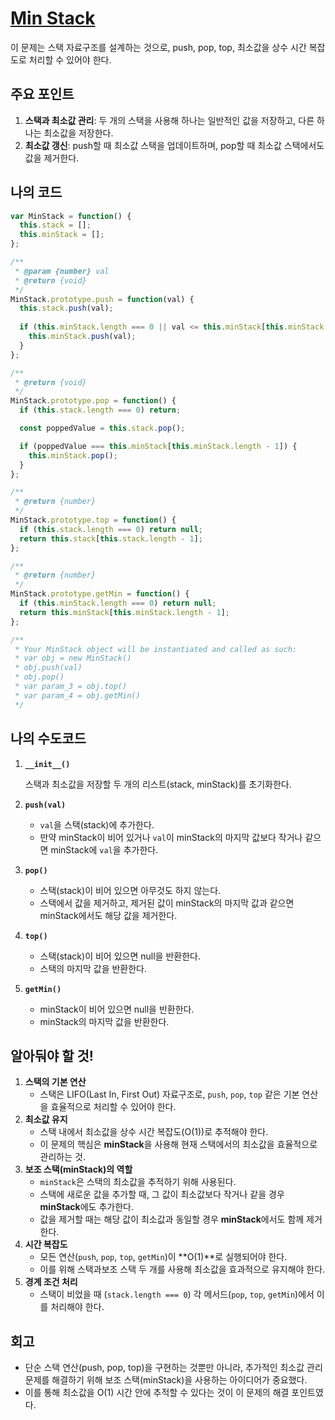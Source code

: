 # [Min Stack](https://leetcode.com/problems/min-stack/submissions/)

이 문제는 스택 자료구조를 설계하는 것으로, push, pop, top, 최소값을 상수 시간 복잡도로 처리할 수 있어야 한다.

## 주요 포인트

1. **스택과 최소값 관리**: 두 개의 스택을 사용해 하나는 일반적인 값을 저장하고, 다른 하나는 최소값을 저장한다.
2. **최소값 갱신**: push할 때 최소값 스택을 업데이트하며, pop할 때 최소값 스택에서도 값을 제거한다.

## 나의 코드

```jsx
var MinStack = function() {
  this.stack = [];
  this.minStack = [];
};

/** 
 * @param {number} val
 * @return {void}
 */
MinStack.prototype.push = function(val) {
  this.stack.push(val);
  
  if (this.minStack.length === 0 || val <= this.minStack[this.minStack.length - 1]) {
    this.minStack.push(val);
  }
};

/**
 * @return {void}
 */
MinStack.prototype.pop = function() {
  if (this.stack.length === 0) return;

  const poppedValue = this.stack.pop();

  if (poppedValue === this.minStack[this.minStack.length - 1]) {
    this.minStack.pop();
  }
};

/**
 * @return {number}
 */
MinStack.prototype.top = function() {
  if (this.stack.length === 0) return null;
  return this.stack[this.stack.length - 1];
};

/**
 * @return {number}
 */
MinStack.prototype.getMin = function() {
  if (this.minStack.length === 0) return null;
  return this.minStack[this.minStack.length - 1];
};

/** 
 * Your MinStack object will be instantiated and called as such:
 * var obj = new MinStack()
 * obj.push(val)
 * obj.pop()
 * var param_3 = obj.top()
 * var param_4 = obj.getMin()
 */

```

## 나의 수도코드

1. **`__init__()`**
    
    스택과 최소값을 저장할 두 개의 리스트(stack, minStack)를 초기화한다.
    
2. **`push(val)`**
    - `val`을 스택(stack)에 추가한다.
    - 만약 minStack이 비어 있거나 `val`이 minStack의 마지막 값보다 작거나 같으면 minStack에 `val`을 추가한다.
3. **`pop()`**
    - 스택(stack)이 비어 있으면 아무것도 하지 않는다.
    - 스택에서 값을 제거하고, 제거된 값이 minStack의 마지막 값과 같으면 minStack에서도 해당 값을 제거한다.
4. **`top()`**
    - 스택(stack)이 비어 있으면 null을 반환한다.
    - 스택의 마지막 값을 반환한다.
5. **`getMin()`**
    - minStack이 비어 있으면 null을 반환한다.
    - minStack의 마지막 값을 반환한다.

## 알아둬야 할 것!

1. **스택의 기본 연산**
    - 스택은 LIFO(Last In, First Out) 자료구조로, `push`, `pop`, `top` 같은 기본 연산을 효율적으로 처리할 수 있어야 한다.
2. **최소값 유지**
    - 스택 내에서 최소값을 상수 시간 복잡도(O(1))로 추적해야 한다.
    - 이 문제의 핵심은 **minStack**을 사용해 현재 스택에서의 최소값을 효율적으로 관리하는 것.
3. **보조 스택(minStack)의 역할**
    - `minStack`은 스택의 최소값을 추적하기 위해 사용된다.
    - 스택에 새로운 값을 추가할 때, 그 값이 최소값보다 작거나 같을 경우 **minStack**에도 추가한다.
    - 값을 제거할 때는 해당 값이 최소값과 동일할 경우 **minStack**에서도 함께 제거한다.
4. **시간 복잡도**
    - 모든 연산(`push`, `pop`, `top`, `getMin`)이 **O(1)**로 실행되어야 한다.
    - 이를 위해 스택과보조 스택 두 개를 사용해 최소값을 효과적으로 유지해야 한다.
5. **경계 조건 처리**
    - 스택이 비었을 때 (`stack.length === 0`) 각 메서드(`pop`, `top`, `getMin`)에서 이를 처리해야 한다.

## **회고**

- 단순 스택 연산(push, pop, top)을 구현하는 것뿐만 아니라, 추가적인 최소값 관리 문제를 해결하기 위해 보조 스택(minStack)을 사용하는 아이디어가 중요했다.
- 이를 통해 최소값을 O(1) 시간 안에 추적할 수 있다는 것이 이 문제의 해결 포인트였다.
